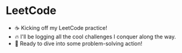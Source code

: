# LeetCode
- :coffee: Kicking off my LeetCode practice!
- :fire: I'll be logging all the cool challenges I conquer along the way.
- :avocado: Ready to dive into some problem-solving action!

